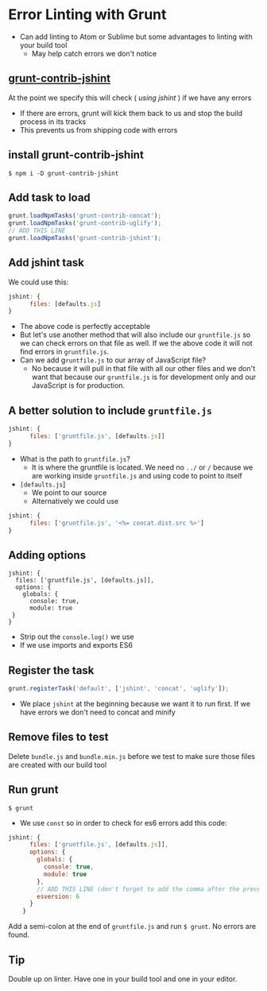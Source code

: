 # Error Linting with Grunt
* Can add linting to Atom or Sublime but some advantages to linting with your build tool
    - May help catch errors we don't notice

## [grunt-contrib-jshint](https://www.npmjs.com/package/grunt-contrib-jshint)
At the point we specify this will check ( _using jshint_ ) if we have any errors

* If there are errors, grunt will kick them back to us and stop the build process in its tracks
* This prevents us from shipping code with errors

## install grunt-contrib-jshint
`$ npm i -D grunt-contrib-jshint`

## Add task to load
```js
grunt.loadNpmTasks('grunt-contrib-concat');
grunt.loadNpmTasks('grunt-contrib-uglify');
// ADD THIS LINE
grunt.loadNpmTasks('grunt-contrib-jshint');
```

## Add jshint task
We could use this:

```js
jshint: {
      files: [defaults.js]
}
```

* The above code is perfectly acceptable
* But let's use another method that will also include our `gruntfile.js` so we can check errors on that file as well. If we the above code it will not find errors in `gruntfile.js`.
* Can we add g`runtfile.js` to our array of JavaScript file?
    - No because it will pull in that file with all our other files and we don't want that because our `gruntfile.js` is for development only and our JavaScript is for production.

## A better solution to include `gruntfile.js`

```js
jshint: {
      files: ['gruntfile.js', [defaults.js]]
}
```

* What is the path to `gruntfile.js`?
    - It is where the gruntfile is located. We need no `../` or `/` because we are working inside `gruntfile.js` and using code to point to itself
* `[defaults.js`]
    - We point to our source
    - Alternatively we could use

```js
jshint: {
      files: ['gruntfile.js', '<%= concat.dist.src %>']
}
```

## Adding options
```
jshint: {
  files: ['gruntfile.js', [defaults.js]],
  options: {
    globals: {
      console: true,
      module: true
 }
}
```

* Strip out the `console.log()` we use
* If we use imports and exports ES6

## Register the task
```js
grunt.registerTask('default', ['jshint', 'concat', 'uglify']);
```

* We place `jshint` at the beginning because we want it to run first. If we have errors we don't need to concat and minify

## Remove files to test
Delete `bundle.js` and `bundle.min.js` before we test to make sure those files are created with our build tool

## Run grunt
`$ grunt`

* We use `const` so in order to check for es6 errors add this code:

```js
jshint: {
      files: ['gruntfile.js', [defaults.js]],
      options: {
        globals: {
          console: true,
          module: true
        },
        // ADD THIS LINE (don't forget to add the comma after the preceding closing curly brace `}`)
        esversion: 6
      }
    }
```

Add a semi-colon at the end of `gruntfile.js` and run `$ grunt`. No errors are found.

## Tip
Double up on linter. Have one in your build tool and one in your editor.




